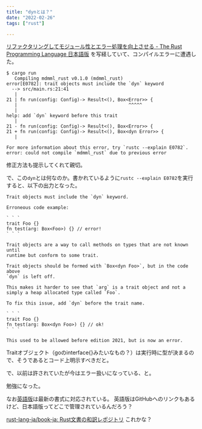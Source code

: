 ```yaml
---
title: "dynとは？"
date: "2022-02-26"
tags: ["rust"]

---
```


[リファクタリングしてモジュール性とエラー処理を向上させる - The Rust Programming Language 日本語版](https://doc.rust-jp.rs/book-ja/ch12-03-improving-error-handling-and-modularity.html#run%E9%96%A2%E6%95%B0%E3%81%8B%E3%82%89%E3%82%A8%E3%83%A9%E3%83%BC%E3%82%92%E8%BF%94%E3%81%99)
を写経していて、コンパイルエラーに遭遇した。

```
$ cargo run
   Compiling mdmml_rust v0.1.0 (mdmml_rust)
error[E0782]: trait objects must include the `dyn` keyword
  --> src/main.rs:21:41
   |
21 | fn run(config: Config)-> Result<(), Box<Error>> {
   |                                         ^^^^^
   |
help: add `dyn` keyword before this trait
   |
21 - fn run(config: Config)-> Result<(), Box<Error>> {
21 + fn run(config: Config)-> Result<(), Box<dyn Error>> {
   | 

For more information about this error, try `rustc --explain E0782`.
error: could not compile `mdmml_rust` due to previous error
```

修正方法も提示してくれて親切。

で、この`dyn`とは何なのか。書かれているように`rustc --explain E0782`を実行すると、以下の出力となった。

```
Trait objects must include the `dyn` keyword.

Erroneous code example:

` ` `
trait Foo {}
fn test(arg: Box<Foo>) {} // error!
` ` `

Trait objects are a way to call methods on types that are not known until
runtime but conform to some trait.

Trait objects should be formed with `Box<dyn Foo>`, but in the code above
`dyn` is left off.

This makes it harder to see that `arg` is a trait object and not a
simply a heap allocated type called `Foo`.

To fix this issue, add `dyn` before the trait name.

` ` `
trait Foo {}
fn test(arg: Box<dyn Foo>) {} // ok!
` ` `

This used to be allowed before edition 2021, but is now an error.
```

Traitオブジェクト（goのinterface{}みたいなもの？）は実行時に型が決まるので、そうであるとコード上明示すべきだと。

で、以前は許されていたが今はエラー扱いになっている、と。

勉強になった。

なお[英語版](https://doc.rust-lang.org/book/ch12-03-improving-error-handling-and-modularity.html#returning-errors-from-the-run-function)は最新の書式に対応されている。
英語版はGitHubへのリンクもあるけど、日本語版ってどこで管理されているんだろう？

[rust-lang-ja/book-ja: Rust文書の和訳レポジトリ](https://github.com/rust-lang-ja/book-ja)
これかな？
